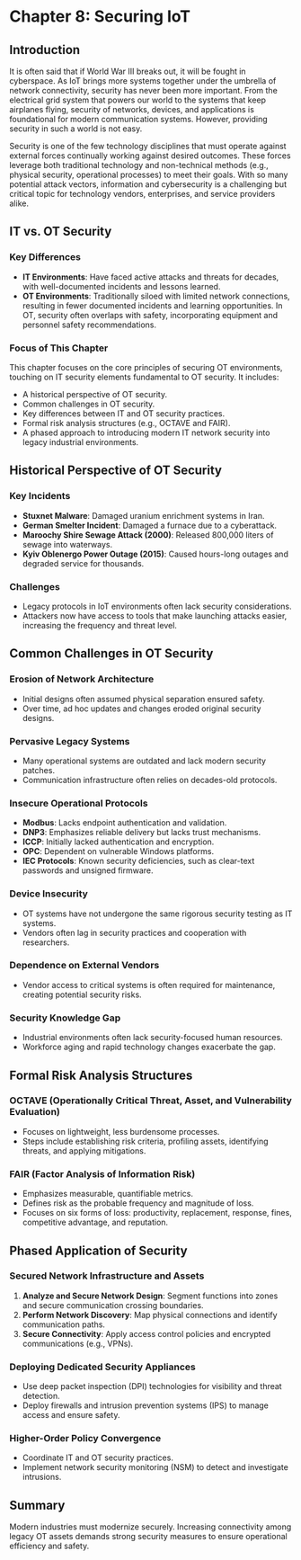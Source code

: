 # Chapter 8: Securing IoT

## Introduction

It is often said that if World War III breaks out, it will be fought in cyberspace. As IoT brings more systems together under the umbrella of network connectivity, security has never been more important. From the electrical grid system that powers our world to the systems that keep airplanes flying, security of networks, devices, and applications is foundational for modern communication systems. However, providing security in such a world is not easy.

Security is one of the few technology disciplines that must operate against external forces continually working against desired outcomes. These forces leverage both traditional technology and non-technical methods (e.g., physical security, operational processes) to meet their goals. With so many potential attack vectors, information and cybersecurity is a challenging but critical topic for technology vendors, enterprises, and service providers alike.

## IT vs. OT Security

### Key Differences

- **IT Environments**: Have faced active attacks and threats for decades, with well-documented incidents and lessons learned.
- **OT Environments**: Traditionally siloed with limited network connections, resulting in fewer documented incidents and learning opportunities. In OT, security often overlaps with safety, incorporating equipment and personnel safety recommendations.

### Focus of This Chapter

This chapter focuses on the core principles of securing OT environments, touching on IT security elements fundamental to OT security. It includes:

- A historical perspective of OT security.
- Common challenges in OT security.
- Key differences between IT and OT security practices.
- Formal risk analysis structures (e.g., OCTAVE and FAIR).
- A phased approach to introducing modern IT network security into legacy industrial environments.

## Historical Perspective of OT Security

### Key Incidents

- **Stuxnet Malware**: Damaged uranium enrichment systems in Iran.
- **German Smelter Incident**: Damaged a furnace due to a cyberattack.
- **Maroochy Shire Sewage Attack (2000)**: Released 800,000 liters of sewage into waterways.
- **Kyiv Oblenergo Power Outage (2015)**: Caused hours-long outages and degraded service for thousands.

### Challenges

- Legacy protocols in IoT environments often lack security considerations.
- Attackers now have access to tools that make launching attacks easier, increasing the frequency and threat level.

## Common Challenges in OT Security

### Erosion of Network Architecture

- Initial designs often assumed physical separation ensured safety.
- Over time, ad hoc updates and changes eroded original security designs.

### Pervasive Legacy Systems

- Many operational systems are outdated and lack modern security patches.
- Communication infrastructure often relies on decades-old protocols.

### Insecure Operational Protocols

- **Modbus**: Lacks endpoint authentication and validation.
- **DNP3**: Emphasizes reliable delivery but lacks trust mechanisms.
- **ICCP**: Initially lacked authentication and encryption.
- **OPC**: Dependent on vulnerable Windows platforms.
- **IEC Protocols**: Known security deficiencies, such as clear-text passwords and unsigned firmware.

### Device Insecurity

- OT systems have not undergone the same rigorous security testing as IT systems.
- Vendors often lag in security practices and cooperation with researchers.

### Dependence on External Vendors

- Vendor access to critical systems is often required for maintenance, creating potential security risks.

### Security Knowledge Gap

- Industrial environments often lack security-focused human resources.
- Workforce aging and rapid technology changes exacerbate the gap.

## Formal Risk Analysis Structures

### OCTAVE (Operationally Critical Threat, Asset, and Vulnerability Evaluation)

- Focuses on lightweight, less burdensome processes.
- Steps include establishing risk criteria, profiling assets, identifying threats, and applying mitigations.

### FAIR (Factor Analysis of Information Risk)

- Emphasizes measurable, quantifiable metrics.
- Defines risk as the probable frequency and magnitude of loss.
- Focuses on six forms of loss: productivity, replacement, response, fines, competitive advantage, and reputation.

## Phased Application of Security

### Secured Network Infrastructure and Assets

1. **Analyze and Secure Network Design**: Segment functions into zones and secure communication crossing boundaries.
2. **Perform Network Discovery**: Map physical connections and identify communication paths.
3. **Secure Connectivity**: Apply access control policies and encrypted communications (e.g., VPNs).

### Deploying Dedicated Security Appliances

- Use deep packet inspection (DPI) technologies for visibility and threat detection.
- Deploy firewalls and intrusion prevention systems (IPS) to manage access and ensure safety.

### Higher-Order Policy Convergence

- Coordinate IT and OT security practices.
- Implement network security monitoring (NSM) to detect and investigate intrusions.

## Summary

Modern industries must modernize securely. Increasing connectivity among legacy OT assets demands strong security measures to ensure operational efficiency and safety.
